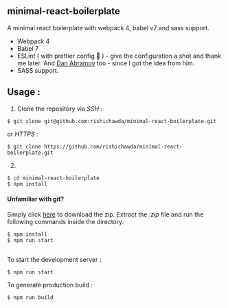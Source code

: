 ## minimal-react-boilerplate

A minimal react boilerplate with webpack 4, babel v7 and sass support.

* Webpack 4
* Babel 7
* ESLint ( with prettier config :tada: ) - give the configuration a shot and thank me later. And [Dan Abramov](https://github.com/gaearon) too - since I got the idea from him.
* SASS support.

## Usage :

1. Clone the repository via *SSH* :

```
$ git clone git@github.com:rishichawda/minimal-react-boilerplate.git
```

or *HTTPS* :

```
$ git clone https://github.com/rishichawda/minimal-react-boilerplate.git
```

2. 

```
$ cd minimal-react-boilerplate
$ npm install
```

#### Unfamiliar with git?

Simply click [here](https://github.com/rishichawda/minimal-react-boilerplate/archive/master.zip) to download the zip. Extract the *.zip* file and run the following commands inside the directory.

```
$ npm install
$ npm run start
```

##

To start the development server : 

```
$ npm run start
```

To generate production build : 

```
$ npm run build
```
